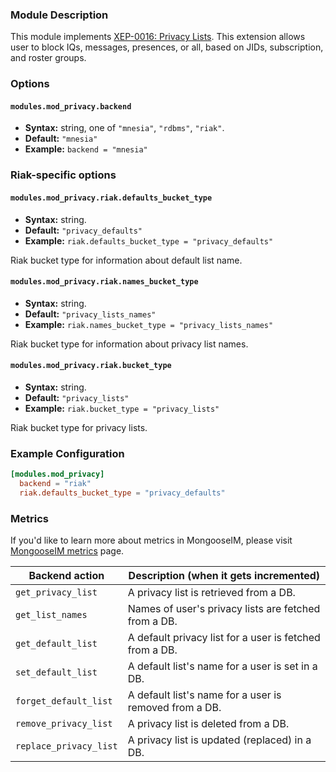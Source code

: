 ### Module Description
This module implements [XEP-0016: Privacy Lists](http://xmpp.org/extensions/xep-0016.html).
This extension allows user to block IQs, messages, presences, or all, based on JIDs, subscription, and roster groups.

### Options

#### `modules.mod_privacy.backend`
* **Syntax:** string, one of `"mnesia"`, `"rdbms"`, `"riak"`.
* **Default:** `"mnesia"`
* **Example:** `backend = "mnesia"`

### Riak-specific options

#### `modules.mod_privacy.riak.defaults_bucket_type`
* **Syntax:** string.
* **Default:** `"privacy_defaults"`
* **Example:** `riak.defaults_bucket_type = "privacy_defaults"`

Riak bucket type for information about default list name.

#### `modules.mod_privacy.riak.names_bucket_type`
* **Syntax:** string.
* **Default:** `"privacy_lists_names"`
* **Example:** `riak.names_bucket_type = "privacy_lists_names"`

Riak bucket type for information about privacy list names.

#### `modules.mod_privacy.riak.bucket_type`
* **Syntax:** string.
* **Default:** `"privacy_lists"`
* **Example:** `riak.bucket_type = "privacy_lists"`

Riak bucket type for privacy lists.

### Example Configuration
```toml
[modules.mod_privacy]
  backend = "riak"
  riak.defaults_bucket_type = "privacy_defaults"
```

### Metrics

If you'd like to learn more about metrics in MongooseIM, please visit [MongooseIM metrics](../operation-and-maintenance/MongooseIM-metrics.md) page.

| Backend action | Description (when it gets incremented) |
| ---- | -------------------------------------- |
| `get_privacy_list` | A privacy list is retrieved from a DB. |
| `get_list_names` | Names of user's privacy lists are fetched from a DB. |
| `get_default_list` | A default privacy list for a user is fetched from a DB. |
| `set_default_list` | A default list's name for a user is set in a DB. |
| `forget_default_list` | A default list's name for a user is removed from a DB. |
| `remove_privacy_list` | A privacy list is deleted from a DB. |
| `replace_privacy_list` | A privacy list is updated (replaced) in a DB. |
